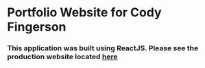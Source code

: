 # Portfolio Website for Cody Fingerson
### This application was built using ReactJS. Please see the production website located [here](https://www.codyfingerson.com)